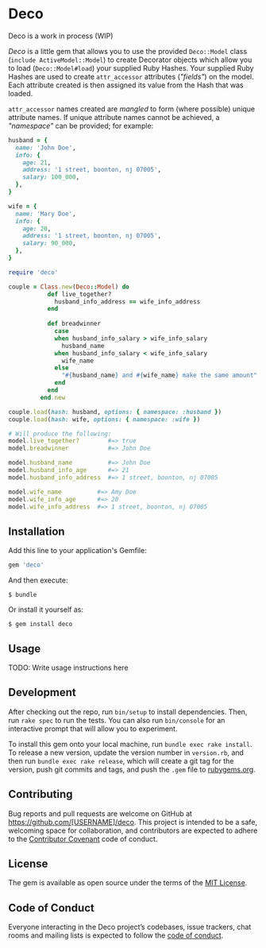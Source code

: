 # Deco

Deco is a work in process (WIP)

_Deco_ is a little gem that allows you to use the provided `Deco::Model` class (`include ActiveModel::Model`) to create Decorator objects which allow you to load (`Deco::Model#load`) your supplied Ruby Hashes. Your supplied Ruby Hashes are used to create `attr_accessor` attributes (_"fields"_) on the model. Each attribute created is then assigned its value from the Hash that was loaded.

`attr_accessor` names created are _mangled_ to form (where possible) unique attribute names. If unique attribute names cannot be achieved, a _"namespace"_ can be provided; for example: 

```ruby
husband = { 
  name: 'John Doe', 
  info: {
    age: 21,
    address: '1 street, boonton, nj 07005',
    salary: 100_000,
  },
}

wife = { 
  name: 'Mary Doe', 
  info: {
    age: 20,
    address: '1 street, boonton, nj 07005',
    salary: 90_000,
  },
}

require 'deco'

couple = Class.new(Deco::Model) do
           def live_together?
             husband_info_address == wife_info_address
           end
           
           def breadwinner
             case
             when husband_info_salary > wife_info_salary
               husband_name
             when husband_info_salary < wife_info_salary
               wife_name
             else
               "#{husband_name} and #{wife_name} make the same amount"
             end
           end
         end.new

couple.load(hash: husband, options: { namespace: :husband })
couple.load(hash: wife, options: { namespace: :wife })

# Will produce the following:
model.live_together?        #=> true
model.breadwinner           #=> John Doe

model.husband_name          #=> John Doe
model.husband_info_age      #=> 21
model.husband_info_address  #=> 1 street, boonton, nj 07005

model.wife_name          #=> Amy Doe
model.wife_info_age      #=> 20
model.wife_info_address  #=> 1 street, boonton, nj 07005
```

## Installation

Add this line to your application's Gemfile:

```ruby
gem 'deco'
```

And then execute:

    $ bundle

Or install it yourself as:

    $ gem install deco

## Usage

TODO: Write usage instructions here

## Development

After checking out the repo, run `bin/setup` to install dependencies. Then, run `rake spec` to run the tests. You can also run `bin/console` for an interactive prompt that will allow you to experiment.

To install this gem onto your local machine, run `bundle exec rake install`. To release a new version, update the version number in `version.rb`, and then run `bundle exec rake release`, which will create a git tag for the version, push git commits and tags, and push the `.gem` file to [rubygems.org](https://rubygems.org).

## Contributing

Bug reports and pull requests are welcome on GitHub at https://github.com/[USERNAME]/deco. This project is intended to be a safe, welcoming space for collaboration, and contributors are expected to adhere to the [Contributor Covenant](http://contributor-covenant.org) code of conduct.

## License

The gem is available as open source under the terms of the [MIT License](https://opensource.org/licenses/MIT).

## Code of Conduct

Everyone interacting in the Deco project’s codebases, issue trackers, chat rooms and mailing lists is expected to follow the [code of conduct](https://github.com/[USERNAME]/deco/blob/master/CODE_OF_CONDUCT.md).
